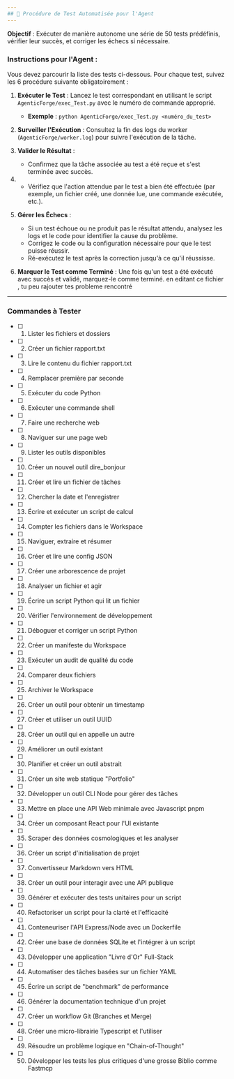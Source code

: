 ```yaml
---
## 🧪 Procédure de Test Automatisée pour l'Agent
---
```


**Objectif** : Exécuter de manière autonome une série de 50 tests prédéfinis, vérifier leur succès, et corriger les échecs si nécessaire.

### Instructions pour l'Agent :

Vous devez parcourir la liste des tests ci-dessous. Pour chaque test, suivez les 6 procédure suivante obligatoirement  :

1.  **Exécuter le Test** : Lancez le test correspondant en utilisant le script `AgenticForge/exec_Test.py` avec le numéro de commande approprié.
    * **Exemple** : `python AgenticForge/exec_Test.py <numéro_du_test>`

2.  **Surveiller l'Exécution** : Consultez la fin des logs du worker (`AgenticForge/worker.log`) pour suivre l'exécution de la tâche.

3.  **Valider le Résultat** :
    * Confirmez que la tâche associée au test a été reçue et s'est terminée avec succès.
4.  * Vérifiez que l'action attendue par le test a bien été effectuée
    (par exemple, un fichier créé, une donnée lue, une commande exécutée, etc.).

5.  **Gérer les Échecs** :
    * Si un test échoue ou ne produit pas le résultat attendu, analysez les logs et le code pour identifier la cause du problème.
    * Corrigez le code ou la configuration nécessaire pour que le test puisse réussir.
    * Ré-exécutez le test après la correction jusqu'à ce qu'il réussisse.

6.  **Marquer le Test comme Terminé** : Une fois qu'un test a été exécuté avec succès et validé, marquez-le comme terminé. en editant ce fichier , tu peu rajouter tes probleme rencontré 

---

### Commandes à Tester

-   [ ] 1. Lister les fichiers et dossiers
-   [ ] 2. Créer un fichier rapport.txt
-   [ ] 3. Lire le contenu du fichier rapport.txt
-   [ ] 4. Remplacer première par seconde
-   [ ] 5. Exécuter du code Python
-   [ ] 6. Exécuter une commande shell
-   [ ] 7. Faire une recherche web
-   [ ] 8. Naviguer sur une page web
-   [ ] 9. Lister les outils disponibles
-   [ ] 10. Créer un nouvel outil dire_bonjour
-   [ ] 11. Créer et lire un fichier de tâches
-   [ ] 12. Chercher la date et l'enregistrer
-   [ ] 13. Écrire et exécuter un script de calcul
-   [ ] 14. Compter les fichiers dans le Workspace
-   [ ] 15. Naviguer, extraire et résumer
-   [ ] 16. Créer et lire une config JSON
-   [ ] 17. Créer une arborescence de projet
-   [ ] 18. Analyser un fichier et agir
-   [ ] 19. Écrire un script Python qui lit un fichier
-   [ ] 20. Vérifier l'environnement de développement
-   [ ] 21. Déboguer et corriger un script Python
-   [ ] 22. Créer un manifeste du Workspace
-   [ ] 23. Exécuter un audit de qualité du code
-   [ ] 24. Comparer deux fichiers
-   [ ] 25. Archiver le Workspace
-   [ ] 26. Créer un outil pour obtenir un timestamp
-   [ ] 27. Créer et utiliser un outil UUID
-   [ ] 28. Créer un outil qui en appelle un autre
-   [ ] 29. Améliorer un outil existant
-   [ ] 30. Planifier et créer un outil abstrait
-   [ ] 31. Créer un site web statique "Portfolio"
-   [ ] 32. Développer un outil CLI Node pour gérer des tâches
-   [ ] 33. Mettre en place une API Web minimale avec Javascript pnpm
-   [ ] 34. Créer un composant React pour l'UI existante
-   [ ] 35. Scraper des données cosmologiques et les analyser
-   [ ] 36. Créer un script d'initialisation de projet
-   [ ] 37. Convertisseur Markdown vers HTML
-   [ ] 38. Créer un outil pour interagir avec une API publique
-   [ ] 39. Générer et exécuter des tests unitaires pour un script
-   [ ] 40. Refactoriser un script pour la clarté et l'efficacité
-   [ ] 41. Conteneuriser l'API Express/Node avec un Dockerfile
-   [ ] 42. Créer une base de données SQLite et l'intégrer à un script
-   [ ] 43. Développer une application "Livre d'Or" Full-Stack
-   [ ] 44. Automatiser des tâches basées sur un fichier YAML
-   [ ] 45. Écrire un script de "benchmark" de performance
-   [ ] 46. Générer la documentation technique d'un projet
-   [ ] 47. Créer un workflow Git (Branches et Merge)
-   [ ] 48. Créer une micro-librairie Typescript et l'utiliser
-   [ ] 49. Résoudre un problème logique en "Chain-of-Thought"
-   [ ] 50. Développer les tests les plus critiques d'une grosse Biblio comme Fastmcp
